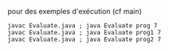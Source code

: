 pour des exemples d'exécution (cf main)
~~~
javac Evaluate.java ; java Evaluate prog 7
javac Evaluate.java ; java Evaluate prog1 7
javac Evaluate.java ; java Evaluate prog2 7
~~~